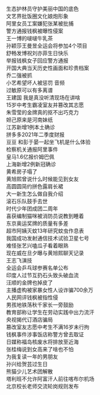 生态护林员守护美丽中国的底色  
文艺界批饭圈文化娘炮形象  
阿里女员工案嫌犯张某被批捕  
警方通报钱枫被曝性侵案  
王一博的啵啵牛乳茶  
孙颖莎王曼昱全运会将参加4个项目  
舒畅发博祝刘亦菲生日快乐  
举报钱枫女子回应警方通报  
开国大典当天历史性画面和珍贵档案  
乔二强被抓  
小艺希望坏人被惩罚 音频  
过敏原可以有多离谱  
王建国 我是真没听清现场在讲啥  
15岁中考生霸凌室友并篡改其志愿  
朱雪莹的金牌真的抠不出巧克力  
妲己原来是河南妹纸  
江苏新增1例本土确诊  
拼多多2021年二季度财报  
豆豆 和彭于晏一起坐飞机是什么体验  
检察机关通报阿里事件  
皇马1.6亿报价姆巴佩  
上海新增2例新冠确诊  
黄希房子塌了  
黄旭熙曾说什么时候能见到女友  
高圆圆简约拼色露肩长裙  
大一新生怎么做自我介绍  
滚石乐队鼓手去世  
时代少年团成团二周年  
喜获编制猫咪被消防员说教到睡着  
东京奥运奖牌的质量有多差  
超市阿姨灭蚊13年研究蚊虫作息表  
我国成功发射通信技术试验卫星七号  
难怪张艺兴嗑瓜子看着眼熟  
现在威在旦夕曝与黄旭熙聊天记录  
王志飞演技  
全运会乒乓球参赛名单公布  
印度人过节互扔石头致头破血流  
汪顺的金牌也掉皮了  
主播虚构被家暴女性人设诈骗700余万  
人民网评钱枫被指性侵  
男孩地铁荡秋千家长一旁鼓励  
教育部称让学生在劳动实践中出力流汗  
央视揭代订酒店骗局  
篡改室友志愿中考生不满16岁未行拘  
钱枫事件涉事饭店称警方曾去取证  
日媒称福岛核废水将排放至近海  
张桂梅说到女高来了啥也不怕  
为我复读一年的男朋友  
孙兴给贺芸过生日  
熊猫少儿艺术团解散  
塔利班不允许阿富汗人前往喀布尔机场  
北京校长老师交流轮岗规则发布  
